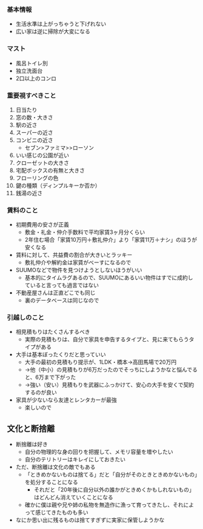 ### 基本情報
- 生活水準は上がっちゃうと下げれない
- 広い家は逆に掃除が大変になる
### マスト
- 風呂トイレ別
- 独立洗面台
- 2口以上のコンロ
### 重要視すべきこと
1. 日当たり
2. 窓の数・大きさ
3. 駅の近さ
4. スーパーの近さ
5. コンビニの近さ
    - セブン>ファミマ>>ローソン
6. いい感じの公園が近い
7. クローゼットの大きさ
8. 宅配ボックスの有無と大きさ
9. フローリングの色
10. 鍵の種類（ディンプルキーか否か）
11. 銭湯の近さ
### 賃料のこと
- 初期費用の安さが正義
    - 敷金・礼金・仲介手数料で平均家賃3ヶ月分くらい
    - 2年住む場合「家賃10万円＋敷礼仲介」より「家賃11万＋ナシ」のほうが安くなる
- 賃料に対して、共益費の割合が大きいとラッキー
    - 敷礼仲介や解約金は家賃がべーすになるので
- SUUMOなどで物件を見つけようとしないほうがいい
    - 基本的にタイムラグあるので、SUUMOにあるいい物件はすでに成約していると言っても過言ではない
- 不動産屋さんは正直どこでも同じ
    - 裏のデータベースは同じなので
### 引越しのこと
- 相見積もりはたくさんするべき
    - 実際の見積もりは、自分で家具を申告するタイプと、見に来てもらうタイプがある
- 大手は基本ぼったくりだと思っていい
    - 大手の最初の見積もり提示が、1LDK・橋本→高田馬場で20万円
    - →他（中小）の見積もりが6万だったのでそっちにしようかなと悩んでると、6万まで下がった
    - →強い（安い）見積もりを武器にふっかけて、安心の大手を安くで契約するのが良い
- 家具が少ないなら友達とレンタカーが最強
    - 楽しいので
## 文化と断捨離
- 断捨離は好き
    - 自分の物理的な身の回りを把握して、メモリ容量を増やしたい
    - 自分のテリトリーはキレイにしておきたい
- ただ、断捨離は文化の敵でもある
    - 「ときめかないものは捨てる」だと「自分がそのときときめかないもの」を処分することになる
        - それだと「20年後に自分以外の誰かがときめくかもしれないもの」はどんどん消えていくことになる
    - 確かに僕は親や兄や姉の私物を無造作に漁って育ってきたし、それによって感じてきたものも多い
- なにか思い出に残るものは捨てすぎずに実家に保管しようかな